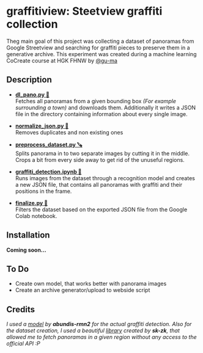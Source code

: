 # graffitiview: Steetview graffiti collection
Theg main goal of this project was collecting a dataset of panoramas from Google Streetview and searching for graffiti pieces to preserve them in a generative archive.
This experiment was created during a machine learning CoCreate course at HGK FHNW by [@gu-ma](https://github.com/gu-ma)

## Description
- **[dl_pano.py 💾](/dl_pano.py)** <br>Fetches all panoramas from a given bounding box *(For example surrounding a town)* and downloads them. Additionally it writes a JSON file in the directory containing information about every single image.

- **[normalize_json.py 🧯](/normalize_json.py)** <br>Removes duplicates and non existing ones

- **[preprocess_dataset.py 🪚](/preprocess_dataset.py)** <br>Splits panorama in to two separate images by cutting it in the middle. Crops a bit from every side away to get rid of the unuseful regions.

- **[graffiti_detection.ipynb 🧿](/graffiti_detection.ipynb)** <br>Runs images from the dataset through a recognition model and creates a new JSON file, that contains all panoramas with graffiti and their positions in the frame.

- **[finalize.py 🏁](/finalize.py)** <br>Filters the dataset based on the exported JSON file from the Google Colab notebook.

## Installation

**Coming soon...**

## To Do
- Create own model, that works better with panorama images
- Create an archive generator/upload to webside script

## Credits

*I used a [model](https://github.com/abundis-rmn2/graffiti_detection_OD_TF) by **abundis-rmn2** for the actual graffiti detection.* *Also for the dataset creation, I used a beautiful [library](https://github.com/sk-zk/streetlevel) created by **sk-zk**, that allowed me to fetch panoramas in a given region without any access to the official API :P*
